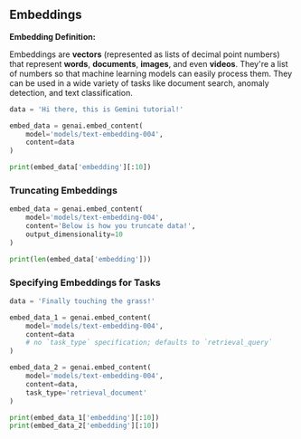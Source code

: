 ## Embeddings



**Embedding Definition:**

Embeddings are **vectors** (represented as lists of decimal point numbers) that represent **words**, **documents**, **images**, and even **videos**. They're a list of numbers so that machine learning models can easily process them. They can be used in a wide variety of tasks like document search, anomaly detection, and text classification.

```python
data = 'Hi there, this is Gemini tutorial!'

embed_data = genai.embed_content(
    model='models/text-embedding-004',
    content=data
)

print(embed_data['embedding'][:10])
```



### Truncating Embeddings

```python
embed_data = genai.embed_content(
    model='models/text-embedding-004',
    content='Below is how you truncate data!',
    output_dimensionality=10 
)

print(len(embed_data['embedding']))
```



### Specifying Embeddings for Tasks

```python
data = 'Finally touching the grass!'

embed_data_1 = genai.embed_content(
    model='models/text-embedding-004',
    content=data
    # no `task_type` specification; defaults to `retrieval_query`
)

embed_data_2 = genai.embed_content(
    model='models/text-embedding-004',
    content=data,
    task_type='retrieval_document'
)

print(embed_data_1['embedding'][:10])
print(embed_data_2['embedding'][:10])
```


